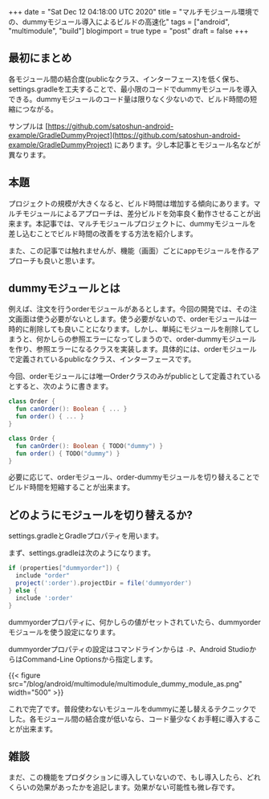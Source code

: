 +++
date = "Sat Dec 12 04:18:00 UTC 2020"
title = "マルチモジュール環境での、dummyモジュール導入によるビルドの高速化"
tags = ["android", "multimodule", "build"]
blogimport = true
type = "post"
draft = false
+++

## 最初にまとめ

各モジュール間の結合度(publicなクラス、インターフェース)を低く保ち、settings.gradleを工夫することで、最小限のコードでdummyモジュールを導入できる。dummyモジュールのコード量は限りなく少ないので、ビルド時間の短縮につながる。

サンプルは [https://github.com/satoshun-android-example/GradleDummyProject](https://github.com/satoshun-android-example/GradleDummyProject) にあります。少し本記事とモジュール名などが異なります。

## 本題

プロジェクトの規模が大きくなると、ビルド時間は増加する傾向にあります。マルチモジュールによるアプローチは、差分ビルドを効率良く動作させることが出来ます。本記事では、マルチモジュールプロジェクトに、dummyモジュールを差し込むことでビルド時間の改善をする方法を紹介します。

また、この記事では触れませんが、機能（画面）ごとにappモジュールを作るアプローチも良いと思います。

## dummyモジュールとは

例えば、注文を行うorderモジュールがあるとします。今回の開発では、その注文画面は使う必要がないとします。使う必要がないので、orderモジュールは一時的に削除しても良いことになります。しかし、単純にモジュールを削除してしまうと、何かしらの参照エラーになってしまうので、order-dummyモジュールを作り、参照エラーになるクラスを実装します。具体的には、orderモジュールで定義されているpublicなクラス、インターフェースです。

今回、orderモジュールには唯一Orderクラスのみがpublicとして定義されているとすると、次のように書きます。

```kotlin
class Order {
  fun canOrder(): Boolean { ... }
  fun order() { ... }
}
```

```kotlin
class Order {
  fun canOrder(): Boolean { TODO("dummy") }
  fun order() { TODO("dummy") }
}
```

必要に応じて、orderモジュール、order-dummyモジュールを切り替えることでビルド時間を短縮することが出来ます。

## どのようにモジュールを切り替えるか?

settings.gradleとGradleプロパティを用います。

まず、settings.gradleは次のようになります。

```groovy
if (properties["dummyorder"]) {
  include "order"
  project(':order').projectDir = file('dummyorder')
} else {
  include ':order'
}
```

dummyorderプロパティに、何かしらの値がセットされていたら、dummyorderモジュールを使う設定になります。

dummyorderプロパティの設定はコマンドラインからは `-P`、Android StudioからはCommand-Line Optionsから指定します。

{{< figure src="/blog/android/multimodule/multimodule_dummy_module_as.png" width="500" >}}

これで完了です。普段使わないモジュールをdummyに差し替えるテクニックでした。各モジュール間の結合度が低いなら、コード量少なくお手軽に導入することが出来ます。

## 雑談

まだ、この機能をプロダクションに導入していないので、もし導入したら、どれくらいの効果があったかを追記します。効果がない可能性も微レ存です。
